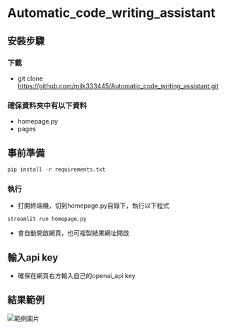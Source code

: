 # Automatic_code_writing_assistant

## 安裝步驟
### 下載
- git clone https://github.com/milk333445/Automatic_code_writing_assistant.git

### 確保資料夾中有以下資料
- homepage.py
- pages

## 事前準備
```python
pip install -r requirements.txt
```

### 執行
- 打開終端機，切到homepage.py目錄下，執行以下程式
```python=
streamlit run homepage.py
```
- 會自動開啟網頁，也可複製結果網址開啟
## 輸入api key
- 確保在網頁右方輸入自己的openai_api key

## 結果範例
![範例圖片](images/image1)

